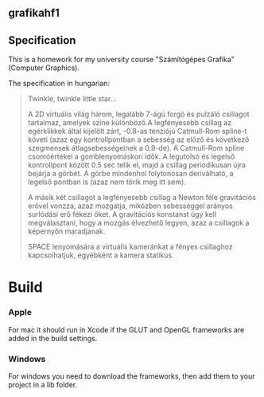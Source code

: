 grafikahf1
----------
## Specification ##
This is a homework for my university course "Számítógépes Grafika" (Computer Graphics).

The specification in hungarian:

> Twinkle, twinkle little star...
> 
> A 2D virtuális világ három, legalább 7-ágú forgó és pulzáló csillagot
> tartalmaz, amelyek színe különböző.A legfényesebb csillag az
> egérklikkek által kijelölt zárt, -0.8-as tenziójú Catmull-Rom spline-t
> követi (azaz egy kontrollpontban a sebesség az előző és következő
> szegmensek átlagsebességeinek a 0.9-de). A Catmull-Rom spline
> csomóértékei a gomblenyomáskori idők. A legutolsó és legelső
> kontrollpont között 0.5 sec telik el, majd a csillag periodikusan újra
> bejárja a görbét. A görbe mindenhol folytonosan deriválható, a legelső
> pontban is (azaz nem törik meg itt sem).
> 
> A másik két csillagot a legfényesebb csillag a Newton féle gravitációs
> erővel vonzza, azaz mozgatja, miközben sebességgel arányos surlódási
> erő fékezi őket. A gravitációs konstanst úgy kell megválasztani, hogy
> a mozgás élvezhető legyen, azaz a csillagok a képernyőn maradjanak.
> 
> SPACE lenyomására a virtuális kameránkat a fényes csillaghoz
> kapcsolhatjuk, egyébként a kamera statikus.

# Build

### Apple ###
For mac it should run in Xcode if the GLUT and OpenGL frameworks are added in the build settings.

### Windows ###
For windows you need to download the frameworks, then add them to your project in a lib folder.